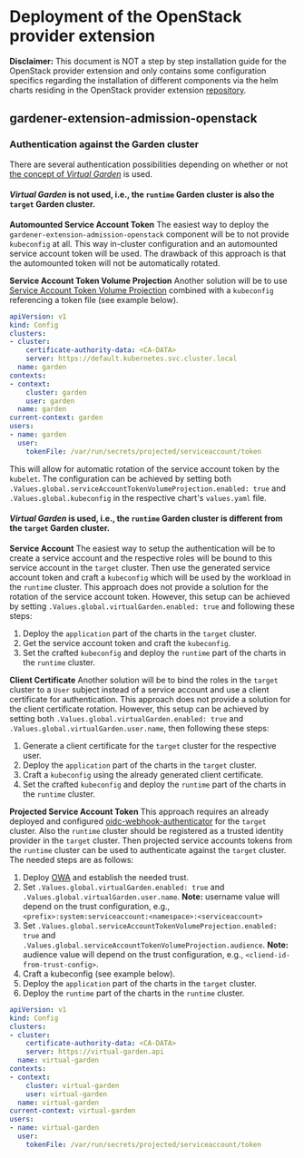 # Deployment of the OpenStack provider extension

**Disclaimer:** This document is NOT a step by step installation guide for the OpenStack provider extension and only contains some configuration specifics regarding the installation of different components via the helm charts residing in the OpenStack provider extension [repository](https://github.com/gardener/gardener-extension-provider-openstack).

## gardener-extension-admission-openstack

### Authentication against the Garden cluster
There are several authentication possibilities depending on whether or not [the concept of *Virtual Garden*](https://github.com/gardener/garden-setup#concept-the-virtual-cluster) is used.

#### *Virtual Garden* is not used, i.e., the `runtime` Garden cluster is also the `target` Garden cluster.

**Automounted Service Account Token**
The easiest way to deploy the `gardener-extension-admission-openstack` component will be to not provide `kubeconfig` at all. This way in-cluster configuration and an automounted service account token will be used. The drawback of this approach is that the automounted token will not be automatically rotated.

**Service Account Token Volume Projection**
Another solution will be to use [Service Account Token Volume Projection](https://kubernetes.io/docs/tasks/configure-pod-container/configure-service-account/#service-account-token-volume-projection) combined with a `kubeconfig` referencing a token file (see example below).
```yaml
apiVersion: v1
kind: Config
clusters:
- cluster:
    certificate-authority-data: <CA-DATA>
    server: https://default.kubernetes.svc.cluster.local
  name: garden
contexts:
- context:
    cluster: garden
    user: garden
  name: garden
current-context: garden
users:
- name: garden
  user:
    tokenFile: /var/run/secrets/projected/serviceaccount/token
```

This will allow for automatic rotation of the service account token by the `kubelet`. The configuration can be achieved by setting both `.Values.global.serviceAccountTokenVolumeProjection.enabled: true` and `.Values.global.kubeconfig` in the respective chart's `values.yaml` file.

#### *Virtual Garden* is used, i.e., the `runtime` Garden cluster is different from the `target` Garden cluster.

**Service Account**
The easiest way to setup the authentication will be to create a service account and the respective roles will be bound to this service account in the `target` cluster. Then use the generated service account token and craft a `kubeconfig` which will be used by the workload in the `runtime` cluster. This approach does not provide a solution for the rotation of the service account token. However, this setup can be achieved by setting `.Values.global.virtualGarden.enabled: true` and following these steps:

1. Deploy the `application` part of the charts in the `target` cluster.
2. Get the service account token and craft the `kubeconfig`.
3. Set the crafted `kubeconfig` and deploy the `runtime` part of the charts in the `runtime` cluster.

**Client Certificate**
Another solution will be to bind the roles in the `target` cluster to a `User` subject instead of a service account and use a client certificate for authentication. This approach does not provide a solution for the client certificate rotation. However, this setup can be achieved by setting both `.Values.global.virtualGarden.enabled: true` and `.Values.global.virtualGarden.user.name`, then following these steps:

1. Generate a client certificate for the `target` cluster for the respective user.
2. Deploy the `application` part of the charts in the `target` cluster.
3. Craft a `kubeconfig` using the already generated client certificate.
4. Set the crafted `kubeconfig` and deploy the `runtime` part of the charts in the `runtime` cluster.

**Projected Service Account Token**
This approach requires an already deployed and configured [oidc-webhook-authenticator](https://github.com/gardener/oidc-webhook-authenticator) for the `target` cluster. Also the `runtime` cluster should be registered as a trusted identity provider in the `target` cluster. Then projected service accounts tokens from the `runtime` cluster can be used to authenticate against the `target` cluster. The needed steps are as follows:

1. Deploy [OWA](https://github.com/gardener/oidc-webhook-authenticator) and establish the needed trust.
2. Set `.Values.global.virtualGarden.enabled: true` and `.Values.global.virtualGarden.user.name`. **Note:** username value will depend on the trust configuration, e.g., `<prefix>:system:serviceaccount:<namespace>:<serviceaccount>`
3. Set `.Values.global.serviceAccountTokenVolumeProjection.enabled: true` and `.Values.global.serviceAccountTokenVolumeProjection.audience`. **Note:** audience value will depend on the trust configuration, e.g., `<cliend-id-from-trust-config>`.
4. Craft a kubeconfig (see example below).
5. Deploy the `application` part of the charts in the `target` cluster.
6. Deploy the `runtime` part of the charts in the `runtime` cluster.

```yaml
apiVersion: v1
kind: Config
clusters:
- cluster:
    certificate-authority-data: <CA-DATA>
    server: https://virtual-garden.api
  name: virtual-garden
contexts:
- context:
    cluster: virtual-garden
    user: virtual-garden
  name: virtual-garden
current-context: virtual-garden
users:
- name: virtual-garden
  user:
    tokenFile: /var/run/secrets/projected/serviceaccount/token
```
